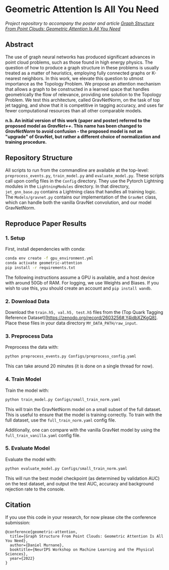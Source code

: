 # Geometric Attention Is All You Need
*Project repository to accompany the poster and article [Graph Structure From Point Clouds: Geometric Attention Is All You Need](https://neurips.cc/virtual/2022/workshop/49979#wse-detail-56982)*

## Abstract
The use of graph neural networks has produced significant advances in point
cloud problems, such as those found in high energy physics. The question of
how to produce a graph structure in these problems is usually treated as a matter
of heuristics, employing fully connected graphs or K-nearest neighbors. In this
work, we elevate this question to utmost importance as the Topology Problem. We
propose an attention mechanism that allows a graph to be constructed in a learned
space that handles geometrically the flow of relevance, providing one solution to
the Topology Problem. We test this architecture, called GravNetNorm, on the task of
top jet tagging, and show that it is competitive in tagging accuracy, and uses far
fewer computational resources than all other comparable models.

**n.b. An initial version of this work (paper and poster) referred to the proposed model as *GravNet++*. This name has been changed to *GravNetNorm* to avoid confusion - the proposed model is not an "upgrade" of GravNet, but rather a different choice of normalization and training procedure.**

## Repository Structure
All scripts to run from the commandline are available at the top-level: `preprocess_events.py`, `train_model.py` and `evaluate_model.py`. These scripts call upon config files in the `Config` directory. They use the Pytorch Lightning modules in the `LightningModules` directory. In that directory, `jet_gnn_base.py` contains a Lightning class that handles all training logic. The `Models/gravnet.py` contains our implementation of the `GravNet` class, which can handle both the vanilla GravNet convolution, and our model GravNetNorm.

## Reproduce Paper Results

### 1. Setup

First, install dependencies with conda:
```bash
conda env create -f gpu_environment.yml
conda activate geometric-attention
pip install -r requirements.txt
```
The following instructions assume a GPU is available, and a host device with around 50Gb of RAM. For logging, we use Weights and Biases. If you wish to use this, you should create an account and `pip install wandb`. 

### 2. Download Data

Download the `train.h5, val.h5, test.h5` files from the (Top Quark Tagging Reference Dataset)[https://zenodo.org/record/2603256#.Y4idbXZKgQ8]. Place these files in your data directory `MY_DATA_PATH/raw_input`.

### 3. Preprocess Data

Preprocess the data with:
```bash
python preprocess_events.py Configs/preprocess_config.yaml
```
This can take around 20 minutes (it is done on a single thread for now).

### 4. Train Model

Train the model with:
```bash
python train_model.py Configs/small_train_norm.yaml
```

This will train the GravNetNorm model on a small subset of the full dataset. This is useful to ensure that the model is training correctly. To train with the full dataset, use the `full_train_norm.yaml` config file.

Additionally, one can compare with the vanilla GravNet model by using the `full_train_vanilla.yaml` config file.

### 5. Evaluate Model

Evaluate the model with:
```bash
python evaluate_model.py Configs/small_train_norm.yaml
```

This will run the best model checkpoint (as determined by validation AUC) on the test dataset, and output the test AUC, accuracy and background rejection rate to the console.

## Citation
If you use this code in your research, for now please cite the conference submission:
```
@conference{geometric-attention,
  title={Graph Structure From Point Clouds: Geometric Attention Is All You Need},
  author={Daniel Murnane},
  booktitle={NeurIPS Workshop on Machine Learning and the Physical Sciences},
  year={2022}
}
```
